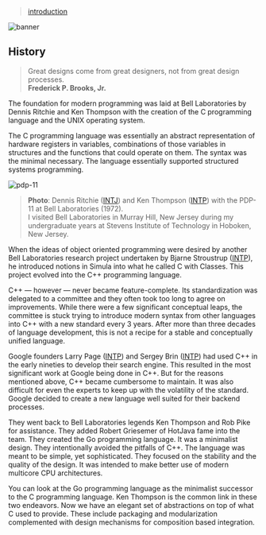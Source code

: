 > [introduction](./)

![banner](/go/photos/banner.png)

## History

> Great designs come from great designers, not from great design processes.  
> **Frederick P. Brooks, Jr.**

The foundation for modern programming was laid at Bell Laboratories by Dennis Ritchie and Ken Thompson with the creation of the C programming language and the UNIX operating system.

The C programming language was essentially an abstract representation of hardware registers in variables, combinations of those variables in structures and the functions that could operate on them.  The syntax was the minimal necessary.  The language essentially supported structured systems programming.

![pdp-11](/go/photos/pdp-11.png)

> **Photo**: Dennis Ritchie ([INTJ](/mbti/types/intj)) and Ken Thompson ([INTP](/mbti/types/intp)) with the PDP-11 at Bell Laboratories (1972).  
> I visited Bell Laboratories in Murray Hill, New Jersey during my undergraduate years at Stevens Institute of Technology in Hoboken, New Jersey.

When the ideas of object oriented programming were desired by another Bell Laboratories research project undertaken by Bjarne Stroustrup ([INTP](/mbti/types/intp)), he introduced notions in Simula into what he called C with Classes.  This project evolved into the C++ programming language.

C++ — however — never became feature-complete.  Its standardization was delegated to a committee and they often took too long to agree on improvements.  While there were a few significant conceptual leaps, the committee is stuck trying to introduce modern syntax from other languages into C++ with a new standard every 3 years.  After more than three decades of language development, this is not a recipe for a stable and conceptually unified language.

Google founders Larry Page ([INTP](/mbti/types/intp)) and Sergey Brin ([INTP](/mbti/types/intp)) had used C++ in the early nineties to develop their search engine.  This resulted in the most significant work at Google being done in C++.  But for the reasons mentioned above, C++ became cumbersome to maintain.  It was also difficult for even the experts to keep up with the volatility of the standard.  Google decided to create a new language well suited for their backend processes.

They went back to Bell Laboratories legends Ken Thompson and Rob Pike for assistance.  They added Robert Griesemer of HotJava fame into the team.  They created the Go programming language.  It was a minimalist design.  They intentionally avoided the pitfalls of C++.  The language was meant to be simple, yet sophisticated.  They focused on the stability and the quality of the design.  It  was intended to make better use of modern multicore CPU architectures.

You can look at the Go programming language as the minimalist successor to the C programming language.  Ken Thompson is the common link in these two endeavors.  Now we have an elegant set of abstractions on top of what C used to provide.  These include packaging and modularization complemented with design mechanisms for composition based integration.
